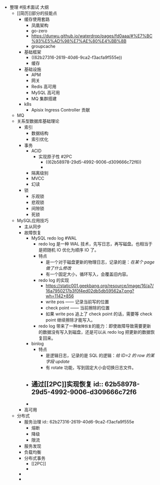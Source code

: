 - 整理 #技术面试 大纲
	- [[简历]]部分的技能点
		- 缓存使用套路
			- 凤凰架构
			- go-zero
			- https://dunwu.github.io/waterdrop/pages/fd0aaa/#%E7%BC%93%E5%AD%98%E7%AE%80%E4%BB%8B
			- groupcache
		- 基础框架
			- ((62b27316-2619-40d6-9ca2-f3acfa9f555e))
			- 缓存
		- 基础设施
			- APM
			- 网关
			- Redis 高可用
			- MySQL 高可用
			- MQ 集群搭建
		- k8s
			- Apisix Ingress Controller 贡献
	- MQ
	- 关系型数据库基础理论
		- 索引
			- 数据结构
			- 索引优化
		- 事务
			- ACID
				- 实现原子性 #2PC
					- ((62b58978-29d5-4992-9006-d309666c72f6))
					-
			- 隔离级别
			- MVCC
			- 幻读
		- 锁
			- 乐观锁
			- 悲观锁
			- 间隙锁
			- 死锁
	- MySQL应用技巧
		- 主从同步
		- 故障恢复
			- MySQL redo log #WAL
				- redo log 是一种 WAL 技术，先写日志，再写磁盘。也相当于是把随机 IO 优化为顺序 IO 了。
				- 特点
					- 是一个对于磁盘更新的物理日志，记录的是：*在某个 page 做了什么修改*
					- 有一个固定大小，循环写入，会覆盖旧内容。
				- redo log 的实现
					- https://static001.geekbang.org/resource/image/16/a7/16a7950217b3f0f4ed02db5db59562a7.png?wh=1142*856
					- write pos —— 记录当前写的位置
					- check point —— 当前擦除的位置
					- 如果 write pos 追上了 check point 的话，需要等 check point 继续擦除才能写入。
				- redo log 带来了一种`故障恢复`的能力：即使故障导致需要更新的数据没有写入到磁盘，还是可以从 redo log 把更新的数据恢复回来。
			- binlog
				- 特点
					- 是逻辑日志，记录的是 SQL 的逻辑：*给 ID=2 的 row 的某字段 update*
					- 有 rotate 功能，写到固定大小会切换日志文件。
			- 通过[[2PC]]实现恢复
			  id:: 62b58978-29d5-4992-9006-d309666c72f6
				-
			-
		- 高可用
	- 分布式
		- 服务治理
		  id:: 62b27316-2619-40d6-9ca2-f3acfa9f555e
			- 熔断
			- 降级
			- 限流
		- 服务发现
		- 负载均衡
		- 分布式事务
			- [[2PC]]
			-
		-
		-